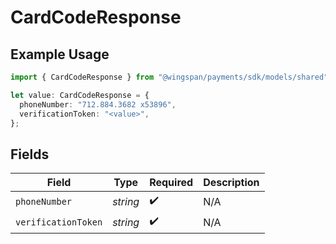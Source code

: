 # CardCodeResponse

## Example Usage

```typescript
import { CardCodeResponse } from "@wingspan/payments/sdk/models/shared";

let value: CardCodeResponse = {
  phoneNumber: "712.884.3682 x53896",
  verificationToken: "<value>",
};
```

## Fields

| Field               | Type                | Required            | Description         |
| ------------------- | ------------------- | ------------------- | ------------------- |
| `phoneNumber`       | *string*            | :heavy_check_mark:  | N/A                 |
| `verificationToken` | *string*            | :heavy_check_mark:  | N/A                 |